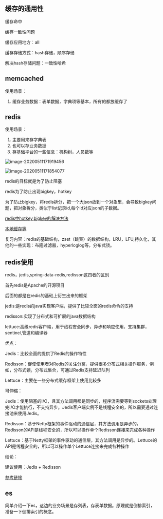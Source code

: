 ## 缓存的通用性

缓存命中

缓存一致性问题

缓存应用地方：all

缓存存储方式：hash存储，顺序存储

解决hash存储问题：一致性哈希

## memcached

使用场景：

1. 缓存业务数据：表单数据，字典项等基本，所有的都放缓存了

## redis

使用场景：

1. 主要用来存字典表
2. 也可以存业务数据
3. 存基础平台的一些信息：机构树，人员数等

![image-20200511171919456](C:\Users\JIEE_Shine\AppData\Roaming\Typora\typora-user-images\image-20200511171919456.png)

![image-20200511171854077](C:\Users\JIEE_Shine\AppData\Roaming\Typora\typora-user-images\image-20200511171854077.png)

redis的目标就是为了防止阻塞

redis为了防止出现bigkey，hotkey

为了防止bigkey，将redis拆分，把一个大json放到一个对象里，会导致bigkey问题，把对象拆分，类似于list记录id,每个id对应json的子数据。

[redis中hotkey,bigkey的解决方法](https://www.jianshu.com/p/58615a1e2cac)

[本地缓存等](https://www.jianshu.com/p/c50c3f22650b)

复习内容：redis的基础结构，zset（跳表）的数据结构，LRU，LFU,持久化，其他的一些实现：布隆过滤器，hyperloglog等，分布式锁。

## redis使用

redis，jedis,spring-data-redis,redisson这四者的区别

首先redis是Apache的开源项目

后面的都是在redis的基础上衍生出来的框架

jedis:是redis的java实现客户端，提供了比较全面的redis命令的支持

redisson:实现了分布式和可扩展的java数据结构

lettuce:高级redis客户端，用于线程安全同步，异步和响应使用，支持集群，sentinel,管道和编译器

优点：

Jedis：比较全面的提供了Redis的操作特性

Redisson：促使使用者对Redis的关注分离，提供很多分布式相关操作服务，例如，分布式锁，分布式集合，可通过Redis支持延迟队列

Lettuce：主要在一些分布式缓存框架上使用比较多

可伸缩：

Jedis：使用阻塞的I/O，且其方法调用都是同步的，程序流需要等到sockets处理完I/O才能执行，不支持异步。Jedis客户端实例不是线程安全的，所以需要通过连接池来使用Jedis。

Redisson：基于Netty框架的事件驱动的通信层，其方法调用是异步的。Redisson的API是线程安全的，所以可以操作单个Redisson连接来完成各种操作

Lettuce：基于Netty框架的事件驱动的通信层，其方法调用是异步的。Lettuce的API是线程安全的，所以可以操作单个Lettuce连接来完成各种操作

结论：

建议使用：Jedis + Redisson

[参考链接](https://www.jianshu.com/p/9c798d263037)

## es

简单介绍一下es，这边的业务场景是存列表，存表单数据。原理就是倒排索引，准备一下倒排索引的概念。